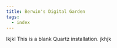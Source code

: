 ```yaml
---
title: Berwin's Digital Garden
tags:
  - index
---
```

lkjkl
This is a blank Quartz installation.
jkhjk


